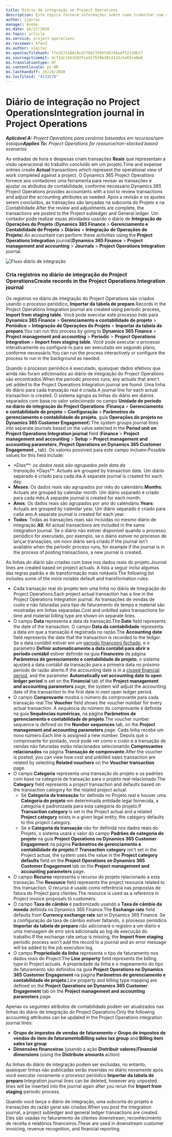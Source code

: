 ```yaml
---
title: Diário de integração no Project Operations
description: Este tópico fornece informações sobre como trabalhar com o diário de integração no Project Operations.
author: sigitac
manager: Annbe
ms.date: 10/27/2020
ms.topic: article
ms.service: project-operations
ms.reviewer: kfend
ms.author: sigitac
ms.openlocfilehash: ffe3373184c8cd776bf3705fd674bedf221d9b77
ms.sourcegitcommit: 4cf1dc1561b92fca4175f0b3813133c5e63ce8e6
ms.translationtype: HT
ms.contentlocale: pt-BR
ms.lasthandoff: 10/28/2020
ms.locfileid: "4133276"
---
```

# <a name="integration-journal-in-project-operations"></a><span data-ttu-id="d22ec-103">Diário de integração no Project Operations</span><span class="sxs-lookup"><span data-stu-id="d22ec-103">Integration journal in Project Operations</span></span>

<span data-ttu-id="d22ec-104">_**Aplicável A:** Project Operations para cenários baseados em recursos/sem estoque_</span><span class="sxs-lookup"><span data-stu-id="d22ec-104">_**Applies To:** Project Operations for resource/non-stocked based scenarios_</span></span>

<span data-ttu-id="d22ec-105">As entradas de hora e despesas criam transações **Reais** que representam a visão operacional do trabalho concluído em um projeto.</span><span class="sxs-lookup"><span data-stu-id="d22ec-105">Time and expense entries create **Actual** transactions which represent the operational view of work completed against a project.</span></span> <span data-ttu-id="d22ec-106">O Dynamics 365 Project Operations fornece aos contadores uma ferramenta para revisar as transações e ajustar os atributos de contabilidade, conforme necessário.</span><span class="sxs-lookup"><span data-stu-id="d22ec-106">Dynamics 365 Project Operations provides accountants with a tool to review transactions and adjust the accounting attributes as needed.</span></span> <span data-ttu-id="d22ec-107">Após a revisão e os ajustes serem concluídos, as transações são lançadas na subconta do Projeto e na Contabilidade.</span><span class="sxs-lookup"><span data-stu-id="d22ec-107">After the review and adjustments are complete, the transactions are posted to the Project subledger and General ledger.</span></span> <span data-ttu-id="d22ec-108">Um contador pode realizar essas atividades usando o diário de **Integração de Operações do Projeto** (**Dynamics 365 Finance** > **Gerenciamento e Contabilidade de Projeto** > **Diários** > **Integração de Operações do Projeto**).</span><span class="sxs-lookup"><span data-stu-id="d22ec-108">An accountant can perform these activities using the **Project Operations Integration** journal(**Dynamics 365 Finance** > **Project management and accounting** > **Journals** > **Project Operations Integration** journal.</span></span>

![Fluxo diário de integração](./media/IntegrationJournal.png)

### <a name="create-records-in-the-project-operations-integration-journal"></a><span data-ttu-id="d22ec-110">Cria registros no diário de integração do Project Operations</span><span class="sxs-lookup"><span data-stu-id="d22ec-110">Create records in the Project Operations Integration journal</span></span>

<span data-ttu-id="d22ec-111">Os registros no diário de integração do Project Operations são criados usando o processo periódico, **Importar da tabela de preparo**.</span><span class="sxs-lookup"><span data-stu-id="d22ec-111">Records in the Project Operations Integration journal are created using periodic process, **Import from staging table**.</span></span> <span data-ttu-id="d22ec-112">Você pode executar este processo indo para **Dynamics 365 Finance** > **Gerenciamento e contabilidade de projeto** > **Periódico** > **Integração de Operações do Projeto** > **Importar da tabela de preparo**.</span><span class="sxs-lookup"><span data-stu-id="d22ec-112">You can run this process by going to **Dynamics 365 Finance** > **Project management and accounting** > **Periodic** > **Project Operations Integration** > **Import from staging table**.</span></span> <span data-ttu-id="d22ec-113">Você pode executar o processo interativamente ou configurá-lo para ser executado em segundo plano, conforme necessário.</span><span class="sxs-lookup"><span data-stu-id="d22ec-113">You can run the process interactively or configure the process to run in the background as needed.</span></span>

<span data-ttu-id="d22ec-114">Quando o processo periódico é executado, quaisquer dados efetivos que ainda não foram adicionados ao diário de integração do Project Operations são encontrados.</span><span class="sxs-lookup"><span data-stu-id="d22ec-114">When the periodic process runs, any actuals that aren't yet added to the Project Operations Integration journal are found.</span></span> <span data-ttu-id="d22ec-115">Uma linha do diário para cada transação real é criada.</span><span class="sxs-lookup"><span data-stu-id="d22ec-115">A journal line for each actual transaction is created.</span></span>
<span data-ttu-id="d22ec-116">O sistema agrupa as linhas do diário em diários separados com base no valor selecionado no campo **Unidade de período no diário de integração do Project Operations** (**Finança** > **Gerenciamento e contabilidade de projeto** > **Configuração** > **Parâmetros de gerenciamento e contabilidade de projeto**, guia **Operações do projeto no Dynamics 365 Customer Engagement**).</span><span class="sxs-lookup"><span data-stu-id="d22ec-116">The system groups journal lines into separate journals based on the value selected in the **Period unit on Project Operations Integration journal** field (**Finance** > **Project management and accounting** > **Setup** > **Project management and accounting parameters**, **Project Operations on Dynamics 365 Customer Engagement** _ tab).</span></span> <span data-ttu-id="d22ec-117">Os valores possíveis para este campo incluem:</span><span class="sxs-lookup"><span data-stu-id="d22ec-117">Possible values for this field include:</span></span>

  - <span data-ttu-id="d22ec-118">_\*Dias\*\*: os dados reais são agrupados pela data da transação.</span><span class="sxs-lookup"><span data-stu-id="d22ec-118">_\*Days\*\*: Actuals are grouped by transaction date.</span></span> <span data-ttu-id="d22ec-119">Um diário separado é criado para cada dia.</span><span class="sxs-lookup"><span data-stu-id="d22ec-119">A separate journal is created for each day.</span></span>
  - <span data-ttu-id="d22ec-120">**Meses**: Os dados reais são agrupados por mês do calendário.</span><span class="sxs-lookup"><span data-stu-id="d22ec-120">**Months**: Actuals are grouped by calendar month.</span></span> <span data-ttu-id="d22ec-121">Um diário separado é criado para cada mês.</span><span class="sxs-lookup"><span data-stu-id="d22ec-121">A separate journal is created for each month.</span></span>
  - <span data-ttu-id="d22ec-122">**Anos**: Os dados reais são agrupados por ano do calendário.</span><span class="sxs-lookup"><span data-stu-id="d22ec-122">**Years**: Actuals are grouped by calendar year.</span></span> <span data-ttu-id="d22ec-123">Um diário separado é criado para cada ano.</span><span class="sxs-lookup"><span data-stu-id="d22ec-123">A separate journal is created for each year.</span></span>
  - <span data-ttu-id="d22ec-124">**Todos**: Todas as transações reais são incluídas no mesmo diário de integração.</span><span class="sxs-lookup"><span data-stu-id="d22ec-124">**All**: All actual transactions are included in the same integration journal.</span></span> <span data-ttu-id="d22ec-125">Se o diário não estiver disponível quando o processo periódico for executado, por exemplo, se o diário estiver no processo de lançar transações, um novo diário será criado.</span><span class="sxs-lookup"><span data-stu-id="d22ec-125">If the journal isn't available when the periodic process runs, for example if the journal is in the process of posting transactions, a new journal is created.</span></span>

<span data-ttu-id="d22ec-126">As linhas do diário são criadas com base nos dados reais do projeto.</span><span class="sxs-lookup"><span data-stu-id="d22ec-126">Journal lines are created based on project actuals.</span></span> <span data-ttu-id="d22ec-127">A lista a seguir inclui algumas das regras padrão e de transformação mais notáveis:</span><span class="sxs-lookup"><span data-stu-id="d22ec-127">The following list includes some of the more notable default and transformation rules:</span></span>

  - <span data-ttu-id="d22ec-128">Cada transação real do projeto tem uma linha no diário de Integração do Project Operations.</span><span class="sxs-lookup"><span data-stu-id="d22ec-128">Each project actual transaction has a line in the Project Operations Integration journal.</span></span> <span data-ttu-id="d22ec-129">As transações de vendas de custo e não faturadas para tipo de faturamento de tempo e material são mostradas em linhas separadas.</span><span class="sxs-lookup"><span data-stu-id="d22ec-129">Cost and unbilled sales transactions for time and material billing type are shown on separate lines.</span></span>
  - <span data-ttu-id="d22ec-130">O campo **Data** representa a data da transação.</span><span class="sxs-lookup"><span data-stu-id="d22ec-130">The **Date** field represents the date of the transaction.</span></span> <span data-ttu-id="d22ec-131">O campo **Data da contabilidade** representa a data em que a transação é registrada no razão.</span><span class="sxs-lookup"><span data-stu-id="d22ec-131">The **Accounting date** field represents the date that the transaction is recorded to the ledger.</span></span> <span data-ttu-id="d22ec-132">Se a data contábil estiver em um [período financeiro fechado](https://docs.microsoft.com/dynamics365/finance/general-ledger/close-general-ledger-at-period-end), e o parâmetro **Definir automaticamente a data contábil para abrir o período contábil** estiver definido na guia **Financeiro** da página **Parâmetros de gerenciamento e contabilidade de projeto**, o sistema ajustará a data contábil da transação para a primeira data no próximo período de razão aberto.</span><span class="sxs-lookup"><span data-stu-id="d22ec-132">If the accounting date is in a [closed financial period](https://docs.microsoft.com/dynamics365/finance/general-ledger/close-general-ledger-at-period-end), and the parameter **Automatically set accounting date to open ledger period** is set on the **Financial** tab of the **Project management and accounting parameters** page, the system will adjust the accounting date of the transaction to the first date in next open ledger period.</span></span>
  - <span data-ttu-id="d22ec-133">O campo **Comprovante** mostra o número do comprovante para cada transação real.</span><span class="sxs-lookup"><span data-stu-id="d22ec-133">The **Voucher** field shows the voucher number for every actual transaction.</span></span> <span data-ttu-id="d22ec-134">A sequência do número do comprovante é definida na guia **Sequências numéricas**, na página **Parâmetros de gerenciamento e contabilidade de projeto**.</span><span class="sxs-lookup"><span data-stu-id="d22ec-134">The voucher number sequence is defined on the **Number sequences** tab, on the **Project management and accounting parameters** page.</span></span> <span data-ttu-id="d22ec-135">Cada linha recebe um novo número.</span><span class="sxs-lookup"><span data-stu-id="d22ec-135">Each line is assigned a new number.</span></span> <span data-ttu-id="d22ec-136">Depois que o comprovante for postado, você pode ver como o custo e a transação de vendas não faturadas estão relacionados selecionando **Comprovantes relacionados** na página **Transação de comprovante**.</span><span class="sxs-lookup"><span data-stu-id="d22ec-136">After the voucher is posted, you can view how cost and unbilled sales transaction are related by selecting **Related vouchers** on the **Voucher transaction** page.</span></span>
  - <span data-ttu-id="d22ec-137">O campo **Categoria** representa uma transação do projeto e os padrões com base na categoria de transação para o projeto real relacionado.</span><span class="sxs-lookup"><span data-stu-id="d22ec-137">The **Category** field represents a project transaction and defaults based on the transaction category for the related project actual.</span></span>
    - <span data-ttu-id="d22ec-138">Se **Categoria da transação** for definida no Projeto real e houver uma **Categoria do projeto** em determinada entidade legal fornecida, a categoria é padronizada para esta categoria do projeto.</span><span class="sxs-lookup"><span data-stu-id="d22ec-138">If **Transaction category** is set in the Project actual and a related **Project category** exists in a given legal entity, the category defaults to this project category.</span></span>
    - <span data-ttu-id="d22ec-139">Se a **Categoria da transação** não for definida nos dados reais do Projeto, o sistema usará o valor do campo **Padrões de categoria do projeto** na guia **Project Operations no Dynamics 365 Customer Engagement** na página **Parâmetros de gerenciamento e contabilidade de projeto**.</span><span class="sxs-lookup"><span data-stu-id="d22ec-139">If **Transaction category** isn't set in the Project actual, the system uses the value in the **Project category defaults** field on the **Project Operations on Dynamics 365 Customer Engagement** tab on the **Project management and accounting parameters** page.</span></span>
  - <span data-ttu-id="d22ec-140">O campo **Recurso** representa o recurso do projeto relacionado a esta transação.</span><span class="sxs-lookup"><span data-stu-id="d22ec-140">The **Resource** field represents the project resource related to this transaction.</span></span> <span data-ttu-id="d22ec-141">O recurso é usado como referência nas propostas de fatura do Project para clientes.</span><span class="sxs-lookup"><span data-stu-id="d22ec-141">The resource is used as a reference in Project invoice proposals to customers.</span></span>
  - <span data-ttu-id="d22ec-142">O campo **Taxa de câmbio** é padronizado usando a **Taxa de câmbio da moeda** definida no Dynamics 365 Finance.</span><span class="sxs-lookup"><span data-stu-id="d22ec-142">The **Exchange rate** field defaults from **Currency exchange rate** set in Dynamics 365 Finance.</span></span> <span data-ttu-id="d22ec-143">Se a configuração da taxa de câmbio estiver faltando, o processo periódico **Importar da tabela de preparo** não adicionará o registro a um diário e uma mensagem de erro será adicionada ao log de execução do trabalho.</span><span class="sxs-lookup"><span data-stu-id="d22ec-143">If the exchange rate setup is missing, the **Import from staging** periodic process won't add the record to a journal and an error message will be added to the job execution log.</span></span>
  - <span data-ttu-id="d22ec-144">O campo **Propriedade da linha** representa o tipo de faturamento nos dados reais do Project.</span><span class="sxs-lookup"><span data-stu-id="d22ec-144">The **Line property** field represents the billing type in Project actuals.</span></span> <span data-ttu-id="d22ec-145">A propriedade da linha e o mapeamento do tipo de faturamento são definidos na guia **Project Operations no Dynamics 365 Customer Engagement** na página **Parâmetros de gerenciamento e contabilidade de projeto**.</span><span class="sxs-lookup"><span data-stu-id="d22ec-145">Line property and billing type mapping are defined on the **Project Operations on Dynamics 365 Customer Engagement** tab on the **Project management and accounting parameters** page.</span></span>

<span data-ttu-id="d22ec-146">Apenas os seguintes atributos de contabilidade podem ser atualizados nas linhas do diário de integração do Project Operations:</span><span class="sxs-lookup"><span data-stu-id="d22ec-146">Only the following accounting attributes can be updated in the Project Operations integration journal lines:</span></span>

- <span data-ttu-id="d22ec-147">**Grupo de impostos de vendas de faturamento** e **Grupo de impostos de vendas de item de faturamento**</span><span class="sxs-lookup"><span data-stu-id="d22ec-147">**Billing sales tax group** and **Billing item sales tax group**</span></span>
- <span data-ttu-id="d22ec-148">**Dimensões financeiras** (usando a ação **Distribuir valores**)</span><span class="sxs-lookup"><span data-stu-id="d22ec-148">**Financial dimensions** (using the **Distribute amounts** action)</span></span>

<span data-ttu-id="d22ec-149">As linhas do diário de integração podem ser excluídas, no entanto, quaisquer linhas não publicadas serão inseridas no diário novamente após você executar novamente o processo periódico **Importar da tabela de preparo**.</span><span class="sxs-lookup"><span data-stu-id="d22ec-149">Integration journal lines can be deleted, however any unposted lines will be inserted into the journal again after you rerun the **Import from staging** periodic process.</span></span>

<span data-ttu-id="d22ec-150">Quando você lança o diário de integração, uma subconta do projeto e transações do razão geral são criadas.</span><span class="sxs-lookup"><span data-stu-id="d22ec-150">When you post the Integration journal, a project subledger and general ledger transactions are created.</span></span> <span data-ttu-id="d22ec-151">Eles são usadas no faturamento de clientes downstream, reconhecimento de receita e relatórios financeiros.</span><span class="sxs-lookup"><span data-stu-id="d22ec-151">These are used in downstream customer invoicing, revenue recognition, and financial reporting.</span></span>
